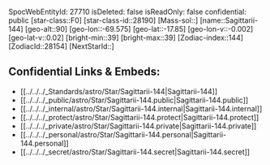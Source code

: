 ﻿---
location: [-17.85,69.575,90]
type: Star
tags:
- astro/Star

---
SpocWebEntityId: 27710
isDeleted: false
isReadOnly: false
confidential: public
[star-class::F0]
[star-class-id::28190]
[Mass-sol::]
[name::Sagittarii-144]
[geo-alt::90]
[geo-lon::-69.575]
[geo-lat::-17.85]
[geo-lon-v::-0.002]
[geo-lat-v::0.02]
[bright-min::39]
[bright-max::39]
[Zodiac-index::144]
[ZodiacId::28154]
[NextStarId::]



## Confidential Links & Embeds: 
- [[../../../_Standards/astro/Star/Sagittarii-144|Sagittarii-144]] 
- [[../../../_public/astro/Star/Sagittarii-144.public|Sagittarii-144.public]] 
- [[../../../_internal/astro/Star/Sagittarii-144.internal|Sagittarii-144.internal]] 
- [[../../../_protect/astro/Star/Sagittarii-144.protect|Sagittarii-144.protect]] 
- [[../../../_private/astro/Star/Sagittarii-144.private|Sagittarii-144.private]] 
- [[../../../_personal/astro/Star/Sagittarii-144.personal|Sagittarii-144.personal]] 
- [[../../../_secret/astro/Star/Sagittarii-144.secret|Sagittarii-144.secret]] 
